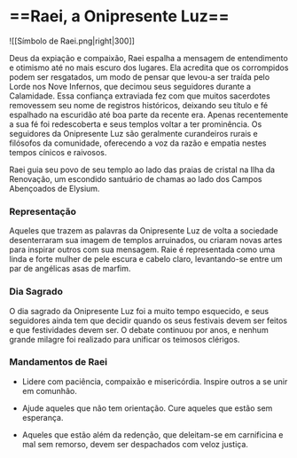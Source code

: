 # ==**Raei,** a Onipresente Luz==
![[Símbolo de Raei.png|right|300]]

Deus da expiação e compaixão, Raei espalha a mensagem de entendimento e otimismo até no mais escuro dos lugares. Ela acredita que os corrompidos podem ser resgatados, um modo de pensar que levou-a ser traída pelo Lorde nos Nove Infernos, que decimou seus seguidores durante a Calamidade. Essa confiança extraviada fez com que muitos sacerdotes removessem seu nome de registros históricos, deixando seu título e fé espalhado na escuridão até boa parte da recente era. Apenas recentemente a sua fé foi redescoberta e seus templos voltar a ter prominência. Os seguidores da Onipresente Luz são geralmente curandeiros rurais e filósofos da comunidade, oferecendo a voz da razão e empatia nestes tempos cínicos e raivosos.

Raei guia seu povo de seu templo ao lado das praias de cristal na Ilha da Renovação, um escondido santuário de chamas ao lado dos Campos Abençoados de Elysium.
### **Representação**
Aqueles que trazem as palavras da Onipresente Luz de volta a sociedade desenterraram sua imagem de templos arruinados, ou criaram novas artes para inspirar outros com sua mensagem. Raie é representada como uma linda e forte mulher de pele escura e cabelo claro, levantando-se entre um par de angélicas asas de marfim.
### **Dia Sagrado**
O dia sagrado da Onipresente Luz foi a muito tempo esquecido, e seus seguidores ainda tem que decidir quando os seus festivais devem ser feitos e que festividades devem ser. O debate continuou por anos, e nenhum grande milagre foi realizado para unificar os teimosos clérigos.
### **Mandamentos de Raei**
- Lidere com paciência, compaixão e misericórdia. Inspire outros a se unir em comunhão.

- Ajude aqueles que não tem orientação. Cure aqueles que estão sem esperança.

- Aqueles que estão além da redenção, que deleitam-se em carnificina e mal sem remorso, devem ser despachados com veloz justiça.